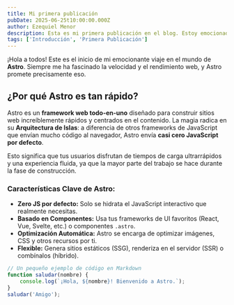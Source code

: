 ```yaml
---
title: Mi primera publicación
pubDate: 2025-06-25t10:00:00.000Z
author: Ezequiel Menor
description: Esta es mi primera publicación en el blog. Estoy emocionado de compartir mis pensamientos y experiencias con todos ustedes.
tags: ['Introducción', 'Primera Publicación']
---
```


¡Hola a todos! Este es el inicio de mi emocionante viaje en el mundo de **Astro**. Siempre me ha fascinado la velocidad y el rendimiento web, y Astro promete precisamente eso.

## ¿Por qué Astro es tan rápido?

Astro es un **framework web todo-en-uno** diseñado para construir sitios web increíblemente rápidos y centrados en el contenido. La magia radica en su **Arquitectura de Islas**: a diferencia de otros frameworks de JavaScript que envían mucho código al navegador, Astro envía **casi cero JavaScript por defecto**.

Esto significa que tus usuarios disfrutan de tiempos de carga ultrarrápidos y una experiencia fluida, ya que la mayor parte del trabajo se hace durante la fase de construcción.

### Características Clave de Astro:

- **Zero JS por defecto:** Solo se hidrata el JavaScript interactivo que realmente necesitas.
- **Basado en Componentes:** Usa tus frameworks de UI favoritos (React, Vue, Svelte, etc.) o componentes `.astro`.
- **Optimización Automática:** Astro se encarga de optimizar imágenes, CSS y otros recursos por ti.
- **Flexible:** Genera sitios estáticos (SSG), renderiza en el servidor (SSR) o combínalos (híbrido).

```javascript
// Un pequeño ejemplo de código en Markdown
function saludar(nombre) {
	console.log(`¡Hola, ${nombre}! Bienvenido a Astro.`);
}
saludar('Amigo');
```
